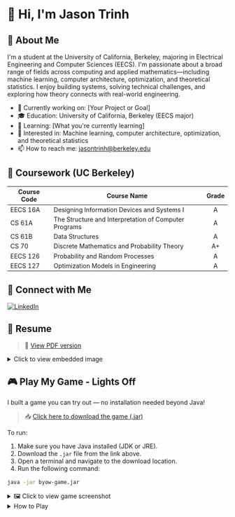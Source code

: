 # 👋 Hi, I'm Jason Trinh

## 🌟 About Me
I'm a student at the University of California, Berkeley, majoring in Electrical Engineering and Computer Sciences (EECS). I'm passionate about a broad range of fields across computing and applied mathematics—including machine learning, computer architecture, optimization, and theoretical statistics. I enjoy building systems, solving technical challenges, and exploring how theory connects with real-world engineering.

- 💼 Currently working on: [Your Project or Goal]
- 🎓 Education: University of California, Berkeley (EECS major)
- 🌱 Learning: [What you're currently learning]
- 🧠 Interested in: Machine learning, computer architecture, optimization, and theoretical statistics
- 📫 How to reach me: jasontrinh@berkeley.edu

## 📘 Coursework (UC Berkeley)

| Course Code | Course Name                                          | Grade |
|-------------|-------------------------------------------------------|:-----:|
| EECS 16A    | Designing Information Devices and Systems I           |   A   |
| CS 61A      | The Structure and Interpretation of Computer Programs |   A   |
| CS 61B      | Data Structures                                       |   A   |
| CS 70       | Discrete Mathematics and Probability Theory           |  A+   |
| EECS 126    | Probability and Random Processes                      |   A   |
| EECS 127    | Optimization Models in Engineering                    |   A   |

## 🔗 Connect with Me
[![LinkedIn](https://img.shields.io/badge/LinkedIn-Connect-informational?style=flat&logo=linkedin&logoColor=white&color=0A66C2)](https://www.linkedin.com/in/jason-trinh-4590a8315)

## 📄 Resume
> 📎 [View PDF version](https://raw.githubusercontent.com/jaizunT/jaizunT.github.io/main/Resume%207-25-27_img.jpg)

<details>
  <summary>Click to view embedded image</summary>

  <p align="center">
    <img src="https://raw.githubusercontent.com/jaizunT/jaizunT.github.io/main/Resume%207-25-27_img.jpg" alt="Resume" width="70%">
  </p>
</details>

## 🎮 Play My Game - Lights Off

I built a game you can try out — no installation needed beyond Java!

> 📥 [Click here to download the game (.jar)](https://raw.githubusercontent.com/jaizunT/jaizunT.github.io/main/byow-game.jar)

To run:

1. Make sure you have Java installed (JDK or JRE).
2. Download the `.jar` file from the link above.
3. Open a terminal and navigate to the download location.
4. Run the following command:

```bash
java -jar byow-game.jar
```
<details>
  <summary>🖼️ Click to view game screenshot</summary>

  <p align="center">
    <a href="https://raw.githubusercontent.com/jaizunT/jaizunT.github.io/game_preview.png" target="_blank">
      <img src="https://raw.githubusercontent.com/jaizunT/jaizunT.github.io/game_preview.png" alt="Lights Off Game Screenshot" width="80%">
    </a>
  </p>

</details>

<details>
  <summary>How to Play</summary>

  - **Explore the world**
  - **Find the keys** scattered across the map, place them in "the zone", and find the way out through the **portal**
  - **Collect orbs** to use abilities
  - **Avoid "the entity"**

  ### 🕹️ Controls

  #### Main Menu:
  - `n`: New game — enter a numeric seed followed by `s`
  - `l`: Load previous game state
  - `q`: Quit

  #### In Game:
  - Movement: `w`, `a`, `s`, `d`
  - Abilities:
    - `k`: Dash (2 orbs, in current direction)
    - `m`: Teleport through walls (5 orbs, must be 1 tile away from wall and facing it)
  - Interactions:
    - `j`: Pick up/place key (only one key can be carried)
  - Utilities:
    - `z`: Toggle lights (cheat)
    - `x`: Show entity path
    - `v`: Save game state
    - `l`: Load game state
    - `r`: Restart
    - `:` then `q`: Quit

  #### HUD (Top Right):
  - Current direction facing
  - Number of keys placed
  - Number of orbs collected
  - Tile currently under cursor

</details>
